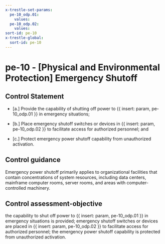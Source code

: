 ```yaml
---
x-trestle-set-params:
  pe-10_odp.01:
    values:
  pe-10_odp.02:
    values:
sort-id: pe-10
x-trestle-global:
  sort-id: pe-10
---
```


# pe-10 - \[Physical and Environmental Protection\] Emergency Shutoff

## Control Statement

- \[a.\] Provide the capability of shutting off power to {{ insert: param, pe-10_odp.01 }} in emergency situations;

- \[b.\] Place emergency shutoff switches or devices in {{ insert: param, pe-10_odp.02 }} to facilitate access for authorized personnel; and

- \[c.\] Protect emergency power shutoff capability from unauthorized activation.

## Control guidance

Emergency power shutoff primarily applies to organizational facilities that contain concentrations of system resources, including data centers, mainframe computer rooms, server rooms, and areas with computer-controlled machinery.

## Control assessment-objective

the capability to shut off power to {{ insert: param, pe-10_odp.01 }} in emergency situations is provided;
emergency shutoff switches or devices are placed in {{ insert: param, pe-10_odp.02 }} to facilitate access for authorized personnel;
the emergency power shutoff capability is protected from unauthorized activation.
